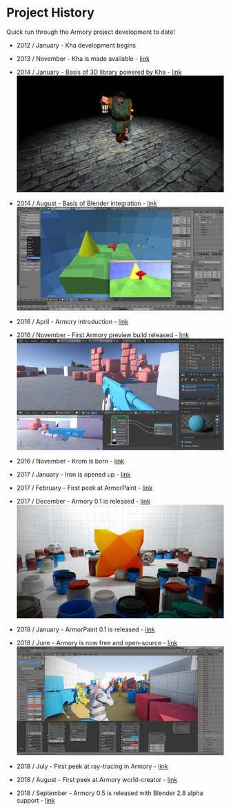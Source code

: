  # Project History

 Quick run through the Armory project development to date!

 - 2012 / January - Kha development begins

 - 2013 / November - Kha is made available - [link](https://twitter.com/robdangerous/status/273613762945249280)

 - 2014 / January - Basis of 3D library powered by Kha - [link](https://twitter.com/luboslenco/status/432291001319686144)
![](remarks/img/01.png)

 - 2014 / August - Basis of Blender integration - [link](https://twitter.com/luboslenco/status/506187749800816640)
![](remarks/img/02.jpg)

 - 2016 / April - Armory introduction - [link](https://twitter.com/luboslenco/status/725705080683548672)

 - 2016 / November - First Armory preview build released - [link](https://twitter.com/luboslenco/status/803240355982442496)
![](remarks/img/03.jpg)

 - 2016 / November - Krom is born - [link](https://www.youtube.com/watch?v=e8zbyyA3M5w&feature=youtu.be&list=PLLW5YfXlahjMnL0V7pqAQonVck04YvseF&t=1992)

 - 2017 / January - Iron is opened up - [link](https://twitter.com/luboslenco/status/820978228194066432)

 - 2017 / February - First peek at ArmorPaint - [link](https://twitter.com/luboslenco/status/828612926374293505)

 - 2017 / December - Armory 0.1 is released - [link](https://twitter.com/luboslenco/status/938078038662811648)
  ![](remarks/img/04.jpg)

 - 2018 / January - ArmorPaint 0.1 is released - [link](https://twitter.com/luboslenco/status/954379049664700417)

 - 2018 / June - Armory is now free and open-source - [link](https://twitter.com/luboslenco/status/1004775294983659521)
 ![](remarks/img/05.jpg)

 - 2018 / July - First peek at ray-tracing in Armory - [link](https://twitter.com/luboslenco/status/1024315309715542017)

 - 2018 / August - First peek at Armory world-creator - [link](https://twitter.com/luboslenco/status/1027923677956980739)

 - 2018 / September - Armory 0.5 is released with Blender 2.8 alpha support - [link](https://twitter.com/luboslenco/status/1004775294983659521)
